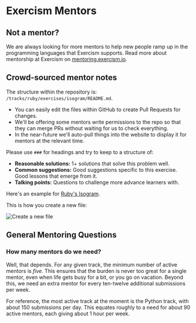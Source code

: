# Exercism Mentors

## Not a mentor?

We are always looking for more mentors to help new people ramp up in the programming languages that Exercism supports. Read more about mentorship at Exercism on [mentoring.exercism.io](https://mentoring.exercism.io/).

## Crowd-sourced mentor notes
The structure within the repository is: `/tracks/ruby/exercises/isogram/README.md`.

- You can easily edit the files within GitHub to create Pull Requests for changes.
- We'll be offering some mentors write permissions to the repo so that they can merge PRs without waiting for us to check everything.
- In the near-future we'll auto-pull things into the website to display it for mentors at the relevant time.

Please use `###` for headings and try to keep to a structure of:

- **Reasonable solutions:** 1+ solutions that solve this problem well.
- **Common suggestions:** Good suggestions specific to this exercise. Good lessons that emerge from it.
- **Talking points:** Questions to challenge more advance learners with.

Here's an example for [Ruby's Isogram](https://github.com/exercism/mentors/blob/master/tracks/ruby/exercises/isogram/README.md).

This is how you create a new file:

![Create a new file](http://g.recordit.co/96zCDgEkfG.gif)

## General Mentoring Questions

### How many mentors do we need?

Well, that depends. For any given track, the minimum number of active mentors is *five*. This ensures that the burden is never too great for a single mentor, even when life gets busy for a bit, or you go on vacation. Beyond this, we need an extra mentor for every ten-twelve additional submissions per week.

For reference, the most active track at the moment is the Python track, with about 150 submissions per day. This equates roughly to a need for about 90 active mentors, each giving about 1 hour per week.
